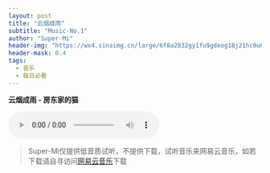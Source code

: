 ```yaml
---
layout: post
title: "云烟成雨"
subtitle: "Music-No.1"
author: "Super-Mi"
header-img: "https://wx4.sinaimg.cn/large/6f8a2832gy1fu9gdeog18j21hc0u0gyu.jpg"
header-mask: 0.4
tags:
  - 音乐
  - 每日必看
---
```


**云烟成雨 - 房东家的猫**

<div>
	<audio width="300px" height="32px" controls="controls">
  <!-- <source src="/i/song.ogg" type="audio/ogg"> -->
  <source src="https://music.163.com/song/media/outer/url?id=513360721.mp3" type="audio/mpeg">
Your browser does not support the audio element.
</audio>
</div>

>Super-Mi仅提供低音质试听，不提供下载，试听音乐来网易云音乐，如若下载请自寻访问[网易云音乐][1]下载

[1]:https://music.163.com/#/song?id=513360721
